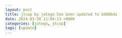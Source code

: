 ```yaml
---
layout: post
title: jtcop by jotego has been updated to bd086da
date: 2024-03-30 11:04:13 +0000
categories: [jotego, jtcop]
tags: [update]
---
```


